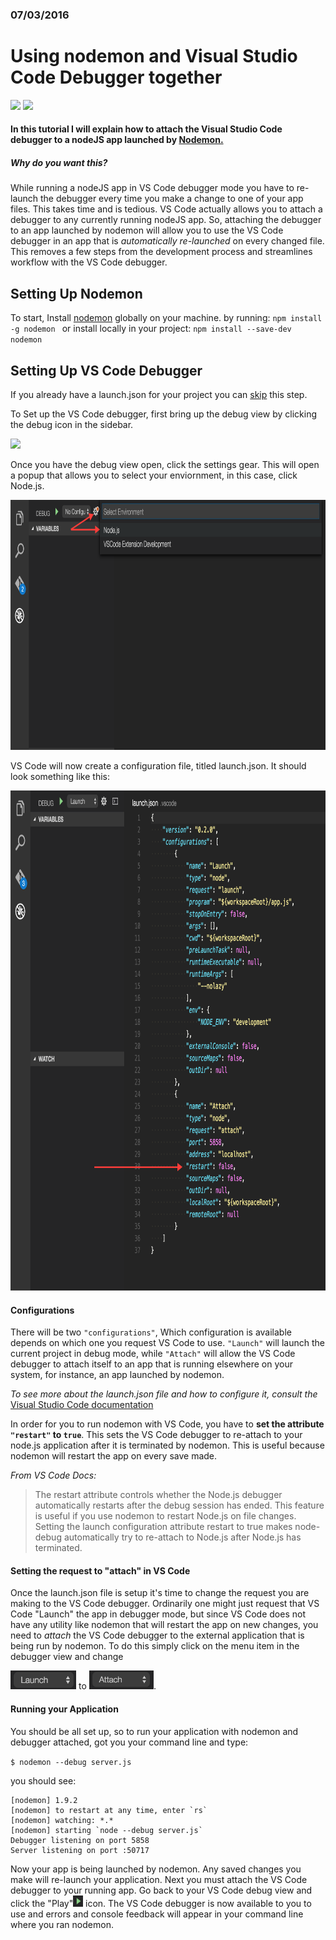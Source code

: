 ### 07/03/2016
# Using nodemon and Visual Studio Code Debugger together
<img src="https://camo.githubusercontent.com/fd1ea21338ceeef34920e44e97d099f3c47a78c3/687474703a2f2f6e6f64656d6f6e2e696f2f6e6f64656d6f6e2e737667" width="150" style="display: inline">
<img src="https://pbs.twimg.com/profile_images/676630166190166017/UYxw-HcD_400x400.png" width="150" style="display: inline">

#### In this tutorial I will explain how to attach the Visual Studio Code debugger to a nodeJS app launched by [Nodemon.](https://github.com/remy/nodemon)

##### Why do you want this?
While running a nodeJS app in VS Code debugger mode you have to re-launch the debugger every time you make a change to one of your app files. This takes time and is tedious. VS Code actually allows you to attach a debugger to any currently running nodeJS app.
So, attaching the debugger to an app launched by nodemon will allow you to use the VS Code debugger in an app that is _automatically re-launched_ on every changed file. This removes a few steps from the development process and streamlines workflow with the VS Code debugger.

## Setting Up Nodemon
To start, Install [nodemon](https://github.com/remy/nodemon) globally on your machine. by running: `npm install -g nodemon
` or install locally in your project: `npm install --save-dev nodemon`

## Setting Up VS Code Debugger
If you already have a launch.json for your project you can <a href="#configurations">skip</a> this step.

To Set up the VS Code debugger, first bring up the debug view by clicking the debug icon in the sidebar.

<img src="https://code.visualstudio.com/images/debugging_debugicon.png">

Once you have the debug view open, click the settings gear. This will open a popup that allows you to select your enviornment, in this case, click Node.js.

<img src="./img/2.png" height="400" style="display: inline">

VS Code will now create a configuration file, titled launch.json. It should look something like this:

<img src="./img/4.png" height="800">

<a name="configurations"></a>
#### Configurations
There will be two `"configurations"`, Which configuration is available depends on which one you request VS Code to use. `"Launch"` will launch the current project 
in debug mode, while `"Attach"` will allow the VS Code debugger to attach itself to an app that is running elsewhere on your system, for instance, an app launched by nodemon.

_To see more about the launch.json file and how to configure it, consult the_ [Visual Studio Code documentation](https://code.visualstudio.com/Docs/editor/debugging)

In order for you to run nodemon with VS Code, you have to **set the attribute `"restart"` to `true`**. This sets the VS Code debugger to re-attach to your node.js application after it is 
terminated by nodemon. This is useful because nodemon will restart the app on every save made.

 _From VS Code Docs:_
> The restart attribute controls whether the Node.js debugger automatically restarts after the debug session has ended. This feature is useful if you use nodemon to restart Node.js on file changes. Setting the launch configuration attribute restart to true makes node-debug automatically try to re-attach to Node.js after Node.js has terminated.

#### Setting the request to "attach" in VS Code
Once the launch.json file is setup it's time to change the request you are making to the VS Code debugger. Ordinarily one might just request that VS Code "Launch"
 the app in debugger mode, but since VS Code does not have any utility like nodemon that will restart the app on new changes, you need to _attach_ the VS Code debugger to the external application that is being run by nodemon.
To do this simply click on the menu item in the debugger view and change

<img src="./img/launch.png" height="30" style="display: inline"> 
to
<img src="./img/attach.png" height="30" style="display: inline">.

#### Running your Application
You should be all set up, so to run your application with nodemon and debugger attached, got you your command line and type:

`$ nodemon --debug server.js`

you should see:

~~~
[nodemon] 1.9.2
[nodemon] to restart at any time, enter `rs`
[nodemon] watching: *.*
[nodemon] starting `node --debug server.js`
Debugger listening on port 5858
Server listening on port :50717
~~~

Now your app is being launched by nodemon. Any saved changes you make will re-launch your application. Next you must attach the VS Code debugger to your running app. 
Go back to your VS Code debug view and click the "Play"<img src="./img/play.png" height="18"> icon. The VS Code debugger is now available to you to use and errors and console feedback will appear in your command line where you ran nodemon.
